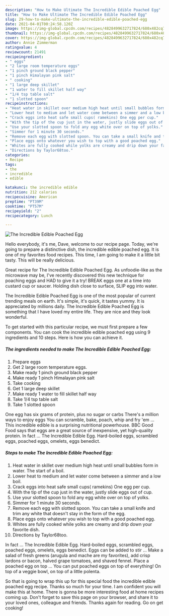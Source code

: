 ```yaml
---
description: "How to Make Ultimate The Incredible Edible Poached Egg"
title: "How to Make Ultimate The Incredible Edible Poached Egg"
slug: 29-how-to-make-ultimate-the-incredible-edible-poached-egg
date: 2021-04-01T00:24:58.120Z
image: https://img-global.cpcdn.com/recipes/4828499632717824/680x482cq70/the-incredible-edible-poached-egg-recipe-main-photo.jpg
thumbnail: https://img-global.cpcdn.com/recipes/4828499632717824/680x482cq70/the-incredible-edible-poached-egg-recipe-main-photo.jpg
cover: https://img-global.cpcdn.com/recipes/4828499632717824/680x482cq70/the-incredible-edible-poached-egg-recipe-main-photo.jpg
author: Annie Zimmerman
ratingvalue: 4
reviewcount: 21491
recipeingredient:
- " eggs"
- "2 large room temperature eggs"
- "1 pinch ground black pepper"
- "1 pinch Himalayan pink salt"
- " cooking"
- "1 large deep skillet"
- "1 water to fill skillet half way"
- "1/4 tsp table salt"
- "1 slotted spoon"
recipeinstructions:
- "Heat water in skillet over medium high heat until small bubbles form in water. The start of a boil."
- "Lower heat to medium and let water come between a simmer and a low boil."
- "Crack eggs into heat safe small cups( ramekins) One egg per cup."
- "With the tip of the cup just in the water, justly slide eggs out of cup."
- "Use your slotted spoon to fold any egg white over on top of yolks."
- "Simmer for 1 minute 30 seconds."
- "Remove each egg with slotted spoon. You can take a small knife and trim any white that doesn&#39;t stay in the form of the egg."
- "Place eggs onto whatever you wish to top with a good poached egg."
- "Whites are fully cooked while yolks are creamy and drip down your favorite dish."
- "Directions by Taylor68too."
categories:
- Recipe
tags:
- the
- incredible
- edible

katakunci: the incredible edible 
nutrition: 212 calories
recipecuisine: American
preptime: "PT39M"
cooktime: "PT57M"
recipeyield: "2"
recipecategory: Lunch

---
```



![The Incredible Edible Poached Egg](https://img-global.cpcdn.com/recipes/4828499632717824/680x482cq70/the-incredible-edible-poached-egg-recipe-main-photo.jpg)

Hello everybody, it's me, Dave, welcome to our recipe page. Today, we're going to prepare a distinctive dish, the incredible edible poached egg. It is one of my favorites food recipes. This time, I am going to make it a little bit tasty. This will be really delicious.

Great recipe for The Incredible Edible Poached Egg. As unfoodie-like as the microwave may be, I&#39;ve recently discovered this new technique for poaching eggs and HAD to give it a try! BREAK eggs one at a time into custard cup or saucer. Holding dish close to surface, SLIP egg into water.

The Incredible Edible Poached Egg is one of the most popular of current trending meals on earth. It's simple, it's quick, it tastes yummy. It is appreciated by millions daily. The Incredible Edible Poached Egg is something that I have loved my entire life. They are nice and they look wonderful.


To get started with this particular recipe, we must first prepare a few components. You can cook the incredible edible poached egg using 9 ingredients and 10 steps. Here is how you can achieve it.

<!--inarticleads1-->

##### The ingredients needed to make The Incredible Edible Poached Egg:

1. Prepare  eggs
1. Get 2 large room temperature eggs.
1. Make ready 1 pinch ground black pepper
1. Make ready 1 pinch Himalayan pink salt
1. Take  cooking
1. Get 1 large deep skillet
1. Make ready 1 water to fill skillet half way
1. Take 1/4 tsp table salt
1. Take 1 slotted spoon


One egg has six grams of protein, plus no sugar or carbs There&#39;s a million ways to enjoy eggs You can scramble, bake, poach, whip and fry &#39;em … This incredible edible is a surprising nutritional powerhouse. BBC Good Food says that eggs are a great source of inexpensive, yet high-quality protein. In fact … The Incredible Edible Egg. Hard-boiled eggs, scrambled eggs, poached eggs, omelets, eggs benedict. 

<!--inarticleads2-->

##### Steps to make The Incredible Edible Poached Egg:

1. Heat water in skillet over medium high heat until small bubbles form in water. The start of a boil.
1. Lower heat to medium and let water come between a simmer and a low boil.
1. Crack eggs into heat safe small cups( ramekins) One egg per cup.
1. With the tip of the cup just in the water, justly slide eggs out of cup.
1. Use your slotted spoon to fold any egg white over on top of yolks.
1. Simmer for 1 minute 30 seconds.
1. Remove each egg with slotted spoon. You can take a small knife and trim any white that doesn&#39;t stay in the form of the egg.
1. Place eggs onto whatever you wish to top with a good poached egg.
1. Whites are fully cooked while yolks are creamy and drip down your favorite dish.
1. Directions by Taylor68too.


In fact … The Incredible Edible Egg. Hard-boiled eggs, scrambled eggs, poached eggs, omelets, eggs benedict. Eggs can be added to stir … Make a salad of fresh greens (arugula and mache are my favorites), add crisp lardons or bacon, halved grape tomatoes, and shaved fennel. Place a poached egg on top … You can put poached eggs on top of everything! On top of a veggie bowl, on top of a little polenta. 

So that is going to wrap this up for this special food the incredible edible poached egg recipe. Thanks so much for your time. I am confident you will make this at home. There is gonna be more interesting food at home recipes coming up. Don't forget to save this page on your browser, and share it to your loved ones, colleague and friends. Thanks again for reading. Go on get cooking!
